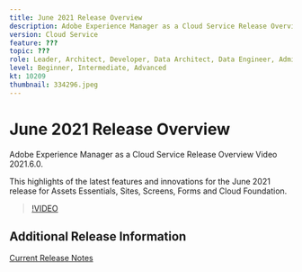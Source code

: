 ```yaml
---
title: June 2021 Release Overview
description: Adobe Experience Manager as a Cloud Service Release Overview Video 2021.6.0.
version: Cloud Service
feature: ???
topic: ???
role: Leader, Architect, Developer, Data Architect, Data Engineer, Admin, User
level: Beginner, Intermediate, Advanced
kt: 10209
thumbnail: 334296.jpeg
---
```


# June 2021 Release Overview

Adobe Experience Manager as a Cloud Service Release Overview Video 2021.6.0.

This highlights of the latest features and innovations for the June 2021 release for Assets Essentials, Sites, Screens, Forms and Cloud Foundation.

>[!VIDEO](https://video.tv.adobe.com/v/334296/?quality=12&learn=on)

## Additional Release Information

[Current Release Notes](https://experienceleague.adobe.com/docs/experience-manager-cloud-service/content/release-notes/home.html)
